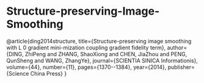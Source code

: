 # Structure-preserving-Image-Smoothing

@article{ding2014structure,
  title={Structure-preserving image smoothing with L 0 gradient mini-mization coupling gradient fidelity term},
  author={DING, ZhiPeng and ZHANG, ShaoXiong and CHEN, JiaZhou and PENG, QunSheng and WANG, ZhangYe},
  journal={SCIENTIA SINICA Informationis},
  volume={44},
  number={11},
  pages={1370--1384},
  year={2014},
  publisher={Science China Press}
}
